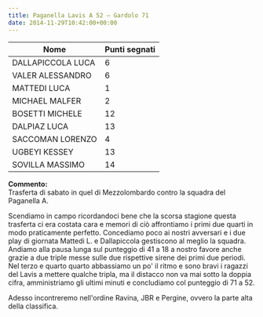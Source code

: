 ```yaml
---
title: Paganella Lavis A 52 – Gardolo 71
date: 2014-11-29T10:42:00+00:00
---
```

| **Nome** | **Punti segnati** |
| -------- | ----------------- |
| DALLAPICCOLA LUCA | 6 |
| VALER ALESSANDRO | 6 |
| MATTEDI LUCA | 1 |
| MICHAEL MALFER | 2 |
| BOSETTI MICHELE | 12 |
| DALPIAZ LUCA | 13 |
| SACCOMAN LORENZO | 4 |
| UGBEYI KESSEY | 13 |
| SOVILLA MASSIMO | 14 |

**Commento:**  
Trasferta di sabato in quel di Mezzolombardo contro la squadra del Paganella A.

Scendiamo in campo ricordandoci bene che la scorsa stagione questa trasferta ci era costata cara e memori di ciò affrontiamo i primi due quarti in modo praticamente perfetto. Concediamo poco ai nostri avversari e i due play di giornata Mattedi L. e Dallapiccola gestiscono al meglio la squadra. Andiamo alla pausa lunga sul punteggio di 41 a 18 a nostro favore anche grazie a due triple messe sulle due rispettive sirene dei primi due periodi. Nel terzo e quarto quarto abbassiamo un po' il ritmo e sono bravi i ragazzi del Lavis a mettere qualche tripla, ma il distacco non va mai sotto la doppia cifra, amministriamo gli ultimi minuti e concludiamo col punteggio di 71 a 52.

Adesso incontreremo nell'ordine Ravina, JBR e Pergine, ovvero la parte alta della classifica.
